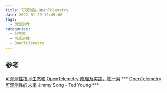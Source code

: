 ```yaml
---
title: 可观测性-OpenTelemetry
date: 2022-01-29 12:49:06
tags:
  - 可观测性
categories: 
  - 分布式
  - 可观测性
  - OpenTelemetry
---
```


<p></p>
<!-- more -->



## 参考
[可观测性技术生态和 OpenTelemetry 原理及实践，陈一枭](https://www.bilibili.com/video/BV18K4y1M7bL)  *** 
[OpenTelemetry 可观测性的未来](https://lib.jimmysong.io/opentelemetry-obervability/) Jimmy Song - Ted Young *** 



